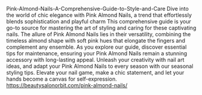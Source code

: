 Pink-Almond-Nails-A-Comprehensive-Guide-to-Style-and-Care
Dive into the world of chic elegance with Pink Almond Nails, a trend that effortlessly blends sophistication and playful charm
This comprehensive guide is your go-to source for mastering the art of styling and caring for these captivating nails. The allure of Pink Almond Nails lies in their versatility, combining the timeless almond shape with soft pink hues that elongate the fingers and complement any ensemble. As you explore our guide, discover essential tips for maintenance, ensuring your Pink Almond Nails remain a stunning accessory with long-lasting appeal. Unleash your creativity with nail art ideas, and adapt your Pink Almond Nails to every season with our seasonal styling tips. Elevate your nail game, make a chic statement, and let your hands become a canvas for self-expression.
https://beautysalonorbit.com/pink-almond-nails/
